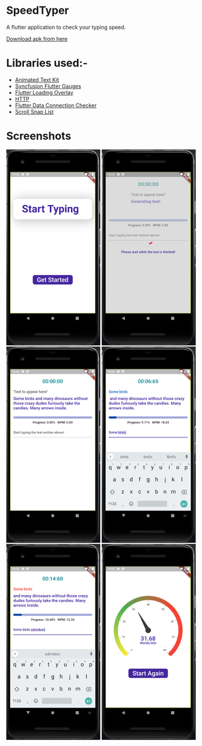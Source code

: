# SpeedTyper

A flutter application to check your typing speed.

[Download apk from here](https://github.com/berakrishnendu36/SpeedTyper/releases/download/1.0/app-release.apk)

# Libraries used:-
 - [Animated Text Kit](https://pub.dev/packages/animated_text_kit)
 - [Syncfusion Flutter Gauges](https://pub.dev/packages/syncfusion_flutter_gauges)
 - [Flutter Loading Overlay](https://pub.dev/packages/loading_overlay)
 - [HTTP](https://pub.dev/packages/http)
 - [Flutter Data Connection Checker](https://pub.dev/packages/data_connection_checker)
 - [Scroll Snap List](https://pub.dev/packages/scroll_snap_list)

# Screenshots

<img src="./screenshots/ss1.png" alt="img1" width="250"/> <img src="./screenshots/ss2.png" alt="img2" width="250"/> <img src="./screenshots/ss3.png" alt="img3" width="250"/> <img src="./screenshots/ss4.png" alt="img4" width="250"/> <img src="./screenshots/ss5.png" alt="img5" width="250"/> <img src="./screenshots/ss6.png" alt="img6" width="250"/>